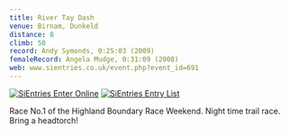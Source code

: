 ```yaml
---
title: River Tay Dash
venue: Birnam, Dunkeld
distance: 8
climb: 50
record: Andy Symonds, 0:25:03 (2009)
femaleRecord: Angela Mudge, 0:31:09 (2008)
web: www.sientries.co.uk/event.php?event_id=691
---
```

[![SiEntries Enter Online](https://www.sientries.co.uk/buttons/enter_online_n.gif)](https://www.sientries.co.uk/event.php?event_id=691 "Click here to enter this event") [![SiEntries Entry List](https://www.sientries.co.uk/buttons/entry_list_n.gif)](https://www.sientries.co.uk/list.php?event_id=691 "Click here to view the entry list") 

Race No.1 of the Highland Boundary Race Weekend. Night time trail race. Bring a headtorch!